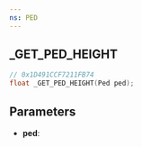 ```yaml
---
ns: PED
---
```

## _GET_PED_HEIGHT

```c
// 0x1D491CCF7211FB74
float _GET_PED_HEIGHT(Ped ped);
```

## Parameters
* **ped**:
